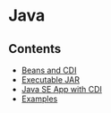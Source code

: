 # Java

## Contents

- [Beans and CDI](./beans.md)
- [Executable JAR](./executable-jar.md)
- [Java SE App with CDI](./java-se-app-with-cdi.md)
- [Examples](./examples)
